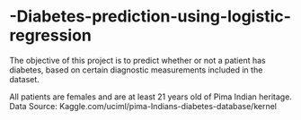 # -Diabetes-prediction-using-logistic-regression
The objective of this project is to predict whether or not a patient has diabetes, based on certain diagnostic measurements included in the dataset. 
    
  All patients are females and are at least 21 years old of Pima Indian heritage.
Data Source: Kaggle.com/uciml/pima-Indians-diabetes-database/kernel
